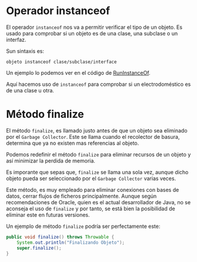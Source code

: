 # Operador instanceof

El operador `instanceof` nos va a permitir verificar el tipo de un objeto. Es usado para comprobar si un objeto es de una clase, una subclase o un interfaz.

Sun sintaxis es:

```console
objeto instanceof clase/subclase/interface
```

Un ejemplo lo podemos ver en el código de [RunInstanceOf](RunInstanceOf.java).

Aquí hacemos uso de `instanceof` para comprobar si un electrodoméstico es de una clase u otra.

# Método finalize

El método `finalize`, es llamado justo antes de que un objeto sea eliminado por el `Garbage Collector`. Este se llama cuando el recolector de basura, determina que ya no existen mas referencias al objeto.

Podemos redefinir el método `finalize` para eliminar recursos de un objeto y así minimizar la perdida de memoria.

Es imporante que sepas que, `finalize` se llama una sola vez, aunque dicho objeto pueda ser seleccionado por el `Garbage Collector` varias veces.

Este método, es muy empleado para eliminar conexiones con bases de datos, cerrar flujos de ficheros principalmente. Aunque según recomendaciones de Oracle, quien es el actual desarrollador de Java, no se aconseja el uso de `finalize` y por tanto, se está bien la posibilidad de eliminar este en futuras versiones.

Un ejemplo de método `finalize` podría ser perfectamente este:

```Java
public void finalize() throws Throwable {
	System.out.println("Finalizando Objeto");
	super.finalize();
}
```

